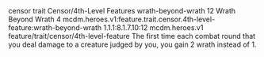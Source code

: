 <ability>
  <metadata>
    <class>censor</class>
    <feature_type>trait</feature_type>
    <file_dpath>Censor/4th-Level Features</file_dpath>
    <item_id>wrath-beyond-wrath</item_id>
    <item_index>12</item_index>
    <item_name>Wrath Beyond Wrath</item_name>
    <level>4</level>
    <scc>mcdm.heroes.v1:feature.trait.censor.4th-level-feature:wrath-beyond-wrath</scc>
    <scdc>1.1.1:8.1.7.10:12</scdc>
    <source>mcdm.heroes.v1</source>
    <type>feature/trait/censor/4th-level-feature</type>
  </metadata>
  <effects>
    <effect type="mundane">The first time each combat round that you deal damage to a creature judged by you, you gain 2 wrath instead of 1.</effect>
  </effects>
</ability>
